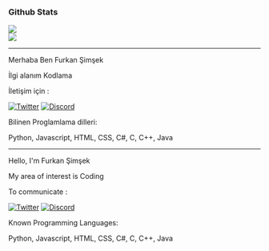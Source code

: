 ### Github Stats
<img src="https://github-readme-stats.vercel.app/api/top-langs/?username=Furkan-Simsek&layout=compact&text_color=FF9DD9&title_color=FF9DD9&bg_color=141321&count_private=true&include_all_commits=true&langs_count=10&hide_title=true" /> <br/>
<img src="https://github-readme-stats.vercel.app/api?username=Furkan-Simsek&&show_icons=true&title_color=ffffff&icon_color=bb2acf&text_color=daf7dc&bg_color=151515">

-------
Merhaba Ben Furkan Şimşek

İlgi alanım Kodlama

İletişim için : </p>
[![Twitter](https://img.shields.io/badge/Twitter-1DA1F2?style=for-the-badge&logo=twitter&logoColor=white)](https://twitter.com/Specialf_forces)
[![Discord](https://img.shields.io/badge/Discord-7289DA?style=for-the-badge&logo=discord&logoColor=white)](https://discord.gg/sNrQwFaABR)


Bilinen Proglamlama dilleri: </p>
Python,
 Javascript,
 HTML,
 CSS,
 C#,
 C,
 C++,
 Java

------------------------





Hello, I'm Furkan Şimşek

My area of interest is Coding

To communicate : </p>
[![Twitter](https://img.shields.io/badge/Twitter-1DA1F2?style=for-the-badge&logo=twitter&logoColor=white)](https://twitter.com/Specialf_forces)
[![Discord](https://img.shields.io/badge/Discord-7289DA?style=for-the-badge&logo=discord&logoColor=white)](https://discord.gg/sNrQwFaABR)


Known Programming Languages:</p>
Python,
 Javascript,
 HTML,
 CSS,
 C#,
 C,
 C++,
 Java

